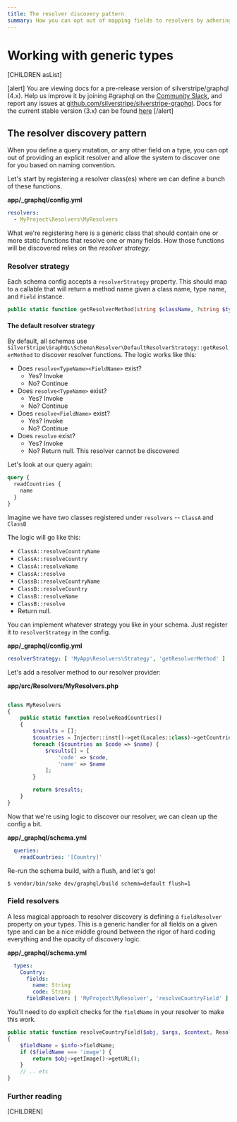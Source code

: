 ```yaml
---
title: The resolver discovery pattern
summary: How you can opt out of mapping fields to resolvers by adhering to naming conventions
---
```


# Working with generic types

[CHILDREN asList]

[alert]
You are viewing docs for a pre-release version of silverstripe/graphql (4.x).
Help us improve it by joining #graphql on the [Community Slack](https://www.silverstripe.org/blog/community-slack-channel/),
and report any issues at [github.com/silverstripe/silverstripe-graphql](https://github.com/silverstripe/silverstripe-graphql). 
Docs for the current stable version (3.x) can be found
[here](https://github.com/silverstripe/silverstripe-graphql/tree/3)
[/alert]

## The resolver discovery pattern

When you define a query mutation, or any other field on a type, you can opt out of providing
an explicit resolver and allow the system to discover one for you based on naming convention.

Let's start by registering a resolver class(es) where we can define a bunch of these functions.

**app/_graphql/config.yml**
```yaml
resolvers:
  - MyProject\Resolvers\MyResolvers
```

What we're registering here is a generic class that should contain one or more static functions that resolve one
or many fields. How those functions will be discovered relies on the _resolver strategy_.

### Resolver strategy

Each schema config accepts a `resolverStrategy` property. This should map to a callable that will return
a method name given a class name, type name, and `Field` instance.

```php
public static function getResolverMethod(string $className, ?string $typeName = null, ?Field $field = null): ?string;
```

#### The default resolver strategy

By default, all schemas use `SilverStripe\GraphQL\Schema\Resolver\DefaultResolverStrategy::getResolerMethod`
to discover resolver functions. The logic works like this:

* Does `resolve<TypeName><FieldName>` exist?
  * Yes? Invoke
  * No? Continue
* Does `resolve<TypeName>` exist?
  * Yes? Invoke
  * No? Continue
* Does `resolve<FieldName>` exist?
  * Yes? Invoke
  * No? Continue
* Does `resolve` exist?
  * Yes? Invoke
  * No? Return null. This resolver cannot be discovered


Let's look at our query again:

```graphql
query {
  readCountries {
    name
  }
}
```

Imagine we have two classes registered under `resolvers` -- `ClassA` and `ClassB`

The logic will go like this:

* `ClassA::resolveCountryName`
* `ClassA::resolveCountry`
* `ClassA::resolveName`
* `ClassA::resolve`
* `ClassB::resolveCountryName`
* `ClassB::resolveCountry`
* `ClassB::resolveName`
* `ClassB::resolve`
* Return null.

You can implement whatever strategy you like in your schema. Just register it to `resolverStrategy` in the config.

**app/_graphql/config.yml**
```yaml
resolverStrategy: [ 'MyApp\Resolvers\Strategy', 'getResolverMethod' ]
```

Let's add a resolver method to our resolver provider:

**app/src/Resolvers/MyResolvers.php**
```php

class MyResolvers
{
    public static function resolveReadCountries()
    {
        $results = [];
        $countries = Injector::inst()->get(Locales::class)->getCountries();
        foreach ($countries as $code => $name) {
            $results[] = [
                'code' => $code,
                'name' => $name
            ];
        }

        return $results;
    }
}
```


Now that we're using logic to discover our resolver, we can clean up the config a bit.

**app/_graphql/schema.yml**
```yml
  queries:
    readCountries: '[Country]'
```

Re-run the schema build, with a flush, and let's go!

`$ vendor/bin/sake dev/graphql/build schema=default flush=1`


### Field resolvers

A less magical approach to resolver discovery is defining a `fieldResolver` property on your
types. This is a generic handler for all fields on a given type and can be a nice middle
ground between the rigor of hard coding everything and the opacity of discovery logic.

**app/_graphql/schema.yml**
```yml
  types:
    Country:
      fields:
        name: String
        code: String
      fieldResolver: [ 'MyProject\MyResolver', 'resolveCountryField' ]
```

You'll need to do explicit checks for the `fieldName` in your resolver to make this work.

```php
public static function resolveCountryField($obj, $args, $context, ResolveInfo $info)
{
    $fieldName = $info->fieldName;
    if ($fieldName === 'image') {
        return $obj->getImage()->getURL();
    }
    // .. etc
}
```

### Further reading

[CHILDREN]
